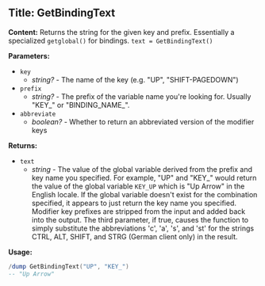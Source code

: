 ## Title: GetBindingText

**Content:**
Returns the string for the given key and prefix. Essentially a specialized `getglobal()` for bindings.
`text = GetBindingText()`

**Parameters:**
- `key`
  - *string?* - The name of the key (e.g. "UP", "SHIFT-PAGEDOWN")
- `prefix`
  - *string?* - The prefix of the variable name you're looking for. Usually "KEY_" or "BINDING_NAME_".
- `abbreviate`
  - *boolean?* - Whether to return an abbreviated version of the modifier keys

**Returns:**
- `text`
  - *string* - The value of the global variable derived from the prefix and key name you specified. For example, "UP" and "KEY_" would return the value of the global variable `KEY_UP` which is "Up Arrow" in the English locale. If the global variable doesn't exist for the combination specified, it appears to just return the key name you specified. Modifier key prefixes are stripped from the input and added back into the output. The third parameter, if true, causes the function to simply substitute the abbreviations 'c', 'a', 's', and 'st' for the strings CTRL, ALT, SHIFT, and STRG (German client only) in the result.

**Usage:**
```lua
/dump GetBindingText("UP", "KEY_")
-- "Up Arrow"
```